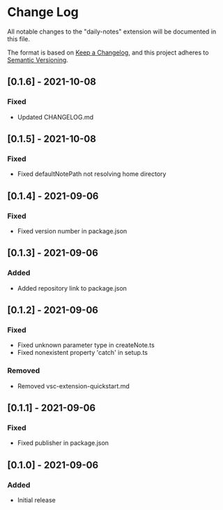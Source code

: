 # Change Log

All notable changes to the "daily-notes" extension will be documented in this file.

The format is based on [Keep a Changelog](https://keepachangelog.com/en/1.0.0/),
and this project adheres to [Semantic Versioning](https://semver.org/spec/v2.0.0.html).

## [0.1.6] - 2021-10-08

### Fixed

- Updated CHANGELOG.md

## [0.1.5] - 2021-10-08

### Fixed

- Fixed defaultNotePath not resolving home directory

## [0.1.4] - 2021-09-06

### Fixed

- Fixed version number in package.json

## [0.1.3] - 2021-09-06

### Added

- Added repository link to package.json

## [0.1.2] - 2021-09-06

### Fixed

- Fixed unknown parameter type in createNote.ts
- Fixed nonexistent property 'catch' in setup.ts

### Removed

- Removed vsc-extension-quickstart.md

## [0.1.1] - 2021-09-06

### Fixed

- Fixed publisher in package.json
## [0.1.0] - 2021-09-06

### Added

- Initial release
